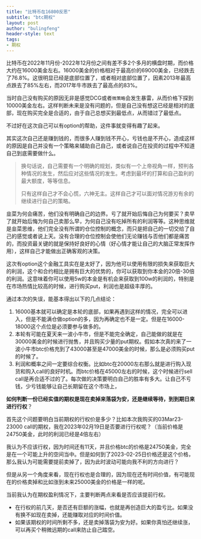 ```yaml
---
title: "比特币在16800反思"
subtitle: "btc期权"
layout: post
author: "bulingfeng"
header-style: text
tags:
- 期权
---
```


比特币在2022年11月份-2022年12月份之间有差不多2个多月的横盘时期，而价格大约在16000美金左右。16000美金的价格相对于最高价的69000美金，已经跌去了76.8%。这很明显已经是底部位置了，或者相对底部位置了，因素2013年最高点跌去了85%左右，而2017年牛市跌去了最高点的83%。

当时自己没有购买的原因无非是感觉DCG或者`微策略`会发生暴雷，从而价格下探到10000美金左右。这样判断未来是没有问题的，但是自己没有想这已经是相对的底部，现在购买完全是合适的，由于自己总想买到最低点，从而错过了最低点。

不过好在这次自己可以有option的帮助，这件事就变得有趣了起来。

其实这次自己还是赚到钱的，而很多人赚到钱不开心，亏钱也是不开心，造成这样的原因是自己并没有一个策略来辅助自己自己，或者说自己在投资的过程中不知道自己到底需要做什么。

> 换句话说，自己需要有一个明确的规划，类似有一个上帝视角一样，预判各种情况的发生，然后应对这些情况的发生。考虑到最坏的打算和自己盈利的最大额度，等等信息。
>
> 只有这样自己才不会心慌，六神无主。这样自己才可以面对情况游刃有余的继续进行自己的策略。

韭菜为何会痛苦，他们没有明确自己的边界。亏了就开始后悔自己为何要买？卖早了就开始后悔为何自己卖那么早，为何自己没有吃掉所有的利润等等。这种思维就是韭菜思维，他们完全没有所谓的仓位控制的概念，而只是把自己的一切交给了自己的感觉或者说上天。没有合理的仓位控制会使他们无论赚钱与否他们都是痛苦的，而投资最关键的就是保持好良好的心情（好心情才能让自己的大脑正常发挥作用），这样自己才能做出正确客观的决策。

这次有option这个金融工具实在是太好了，因为他可以使用有限的损失来获取巨大的利润，这个和合约相比是拥有巨大的优势的，你可以获取到你本金的20倍-30倍的利润。这意味着你可以使用5w的本金是有机会来获取到100w的利润的，特别是在市场热情比较高的时候，进行购买put，利润也是超级丰厚的。

通过本次的失误，能基本得出以下的几点结论：

1. 16000基本就可以确定是本轮的底部，如果再遇到这样的情况，完全可以进入，但是不能满仓做option的多，因为再确定也不是一定。但是在16000-18000这个点位是必须要参与做多的。
2. 本轮有可能在夏天来一波小牛市，但是不能完全确定，自己能做的就是在30000美金的时候进行抛售，并且购买少量的put期权。假如本次真的来了一波小牛市btc价格充到了43000甚至是47000美金的时候，那么是必须购买put的时候了。
3. 利润和概率之间一定要综合权衡。比如btc在20000左右那么就是进行购入现货和购入call的良好时机。而btc价格在45000左右的时候，这个时候进行sell call是再合适不过的了。每次做的决策要明白自己的胜率有多大。让自己不亏钱，少亏钱能够让自己长期留在这个市场上，

**如何判断一份已经实值的期权是现在卖掉来落袋为安，还是继续等待，到到期日来进行行权**？

首先这个问题要明白当前期权的行权价是多少？比如本次我购买的03Mar23-23000 call的期权，我在2023年02月19日是否要进行行权呢？（当前价格是24750美金，此时的利润已经是4倍左右）

我认为不应该行权，因为时间还有11天，并且价格btc的价格是24750美金，完全是在一个可能上升的空间当中。但是如何到了2023-02-25日价格还是这个价格，那么我认为可能需要提前卖掉了，因为此时波动可能向我不利的方向进行？

但是从另一个角度来看，现在行权也是合理的，因为现在还有时间价值，有可能现在的价格卖掉和比如涨到未来25000美金的价格是一样的呢。

当前我认为在期权盈利情况下，主要判断两点来看是否应该提前行权。

- 在行权的前几天，是否还有巨额的涨幅，也就是再创造巨大的盈亏比。如果没有换不如现在卖掉，还能赚取对应的时间价值。
- 如果该期权的时间所剩不多，还是卖掉落袋为安为好。如果你真怕还继续涨，可以再买个稍微远期的call来防止自己踏空。

